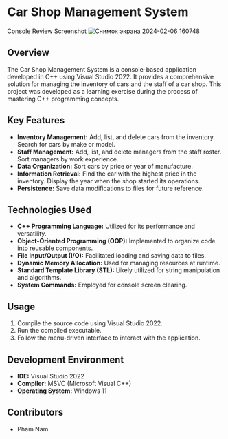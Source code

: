 # Car Shop Management System

Console Review Screenshot
![Снимок экрана 2024-02-06 160748](https://github.com/pnamm21/AutoStore/assets/123586816/1a0e9d02-9639-4c39-be7c-d5a472af5f0a)

## Overview
The Car Shop Management System is a console-based application developed in C++ using Visual Studio 2022. It provides a comprehensive solution for managing the inventory of cars and the staff of a car shop. This project was developed as a learning exercise during the process of mastering C++ programming concepts.

## Key Features
- **Inventory Management:** Add, list, and delete cars from the inventory. Search for cars by make or model.
- **Staff Management:** Add, list, and delete managers from the staff roster. Sort managers by work experience.
- **Data Organization:** Sort cars by price or year of manufacture.
- **Information Retrieval:** Find the car with the highest price in the inventory. Display the year when the shop started its operations.
- **Persistence:** Save data modifications to files for future reference.

## Technologies Used
- **C++ Programming Language:** Utilized for its performance and versatility.
- **Object-Oriented Programming (OOP):** Implemented to organize code into reusable components.
- **File Input/Output (I/O):** Facilitated loading and saving data to files.
- **Dynamic Memory Allocation:** Used for managing resources at runtime.
- **Standard Template Library (STL):** Likely utilized for string manipulation and algorithms.
- **System Commands:** Employed for console screen clearing.

## Usage
1. Compile the source code using Visual Studio 2022.
2. Run the compiled executable.
3. Follow the menu-driven interface to interact with the application.

## Development Environment
- **IDE:** Visual Studio 2022
- **Compiler:** MSVC (Microsoft Visual C++) 
- **Operating System:** Windows 11

## Contributors
- Pham Nam
